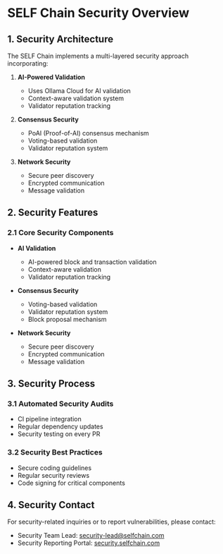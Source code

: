 # SELF Chain Security Overview

## 1. Security Architecture

The SELF Chain implements a multi-layered security approach incorporating:

1. **AI-Powered Validation**
   - Uses Ollama Cloud for AI validation
   - Context-aware validation system
   - Validator reputation tracking

2. **Consensus Security**
   - PoAI (Proof-of-AI) consensus mechanism
   - Voting-based validation
   - Validator reputation system

3. **Network Security**
   - Secure peer discovery
   - Encrypted communication
   - Message validation

## 2. Security Features

### 2.1 Core Security Components

- **AI Validation**
  - AI-powered block and transaction validation
  - Context-aware validation
  - Validator reputation tracking

- **Consensus Security**
  - Voting-based validation
  - Validator reputation system
  - Block proposal mechanism

- **Network Security**
  - Secure peer discovery
  - Encrypted communication
  - Message validation

## 3. Security Process

### 3.1 Automated Security Audits

- CI pipeline integration
- Regular dependency updates
- Security testing on every PR

### 3.2 Security Best Practices

- Secure coding guidelines
- Regular security reviews
- Code signing for critical components

## 4. Security Contact

For security-related inquiries or to report vulnerabilities, please contact:
- Security Team Lead: [security-lead@selfchain.com](mailto:security-lead@selfchain.com)
- Security Reporting Portal: [security.selfchain.com](https://security.selfchain.com)
